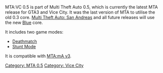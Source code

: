 MTA:VC 0.5 is part of Multi Theft Auto 0.5, which is currently the latest MTA release for GTA3 and Vice City. It was the last version of MTA to utilise the old 0.3 core. [Multi Theft Auto: San Andreas](/docs/client_manual.md "wikilink") and all future releases will use the new [Blue](/docs/blue.md "wikilink") core.

It includes two game modes:

-   [Deathmatch](/docs/mta-vc_deathmatch_gamemode.md "wikilink")
-   [Stunt Mode](/docs/mta-vc_stunt_gamemode.md "wikilink")

It is compatible with [MTA:mA v3](/docs/mta-ma#v3_series.md "wikilink").

[Category: MTA 0.5](/docs/category-_mta_0.5.md "wikilink") [Category: Vice City](/docs/category-_vice_city.md "wikilink")
